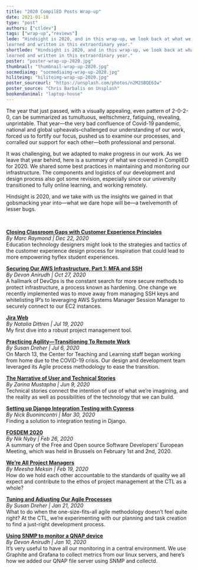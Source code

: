 ```yaml
---
title: "2020 CompilED Posts Wrap-up"
date: 2021-01-18
type: "post"
authors: ["ctldev"]
tags: ["wrap-up","reviews"]
lede: "Hindsight is 2020, and in this wrap-up, we look back at what we’ve
learned and written in this extraordinary year."
shortlede: "Hindsight is 2020, and in this wrap-up, we look back at what we’ve
learned and written in this extraordinary year."
poster: "poster-wrap-up-2020.jpg"
thumbnail: "thumbnail-wrap-up-2020.jpg"
socmediaimg: "socmediaimg-wrap-up-2020.jpg"
hiliteimg: "hiliteimg-wrap-up-2020.jpg"
poster_sourceurl: "https://unsplash.com/photos/n2M2SBQE6Iw"
poster_source: "Chris Barbalis on Unsplash"
bookendanimal: "laptop-house"
---
```


The year that just passed, with a visually appealing, even pattern of 2-0-2-0, can be
summarized as tumultuous, weltschmerz, fatiguing, revealing, unprintable. That
year—the very bad confluence of Covid-19 pandemic, national and global
upheavals–challenged our understanding of our work, forced us to fortify our
focus, pushed us to examine our processes, and corralled our support for each
other—both professional and personal.

It was challenging, but we adapted to make progress in our work. As we leave
that year behind, here is a summary of what we covered in CompilED for 2020. We
shared some best practices in maintaining and monitoring our infrastructure.
The components and logistics of our development and design process also got
some revision, especially since our university transitioned to fully online
learning, and working remotely.

Hindsight is 2020, and we take with us the insights we gained in that
gobsmacking year into—what we dare hope will be—a twelvemonth of lesser bugs.

&nbsp;

__[Closing Classroom Gaps with Customer Experience Principles](/articles/hyflex-cx-principles/)__  
_By Marc Raymond | Dec 22, 2020_  
Education technology designers might look to the strategies and tactics of the
customer experience design process for inspiration that could lead to more
empowering hyflex student experiences.

__[Securing Our AWS Infrastructure, Part 1: MFA and SSH](/articles/secure-aws-infrastructure-1/)__  
_By Devon Anirudh | Oct 27, 2020_  
A hallmark of DevOps is the constant search for more secure methods to protect
infrastructure, a process known as hardening. One change we recently
implemented was to move away from managing SSH keys and whitelisting IP’s to
leveraging AWS Systems Manager Session Manager to securely connect to our EC2
instances.

__[Jira Web](/articles/jira-web/)__  
_By Natalia Dittren | Jul 19, 2020_  
My first dive into a robust project management tool.

__[Practicing Agility—Transitioning To Remote Work](/articles/practicing-agility-two/)__  
_By Susan Dreher | Jul 6, 2020_  
On March 13, the Center for Teaching and Learning staff began working from home
due to the COVID-19 crisis. Our design and development team leveraged its Agile
process methodology to ease the transition.

__[The Narrative of User and Technical Stories](/articles/userstory-techstory/)__  
_By Zarina Mustapha | Jun 9, 2020_  
Technical stories connect the intention of use of what we’re imagining, and the
reality as well as possibilities of the technology that we can build.

__[Setting up Django Integration Testing with Cypress](/articles/django-integration-testing/)__  
_By Nick Buonincontri | Mar 30, 2020_  
Finding a solution to integration testing in Django.

__[FOSDEM 2020](/articles/fosdem-2020/)__  
_By Nik Nyby | Feb 26, 2020_  
A summary of the Free and Open source Software Developers’ European Meeting,
which was held in Brussels on February 1st and 2nd, 2020.

__[We’re All Project Managers](/articles/we-are-all-pm/)__  
_By Meesha Meksin | Feb 19, 2020_  
How do we hold each other accountable to the standards of quality we all expect
and contribute to the ethos of project management at the CTL as a whole?

__[Tuning and Adjusting Our Agile Processes](/articles/practicing-agility/)__  
_By Susan Dreher | Jan 21, 2020_  
What to do when the one-size-fits-all agile methodology doesn’t feel quite
right? At the CTL, we’re experimenting with our planning and task creation to
find a just-right development process.

__[Using SNMP to monitor a QNAP device](/articles/qnap-monitoring-environment/)__  
_By Devon Anirudh | Jan 10, 2020_  
It’s very useful to have all our monitoring in a central environment. We use
Graphite and Grafana to collect metrics from our linux servers, and here’s how
we added our QNAP file server using SNMP and collectd.
